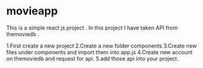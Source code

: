# movieapp
This is a simple react js project . In this project I have taken API from themoviedb .

1.First create a new project 
2.Create a new folder components
3.Create new files under components and import them into app.js
4.Create new account on themoviedb and request for api.
5.add those api into your project.
